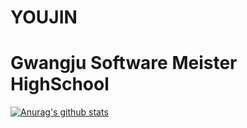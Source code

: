 
# YOUJIN

# Gwangju Software Meister HighSchool

[![Anurag's github stats](https://github-readme-stats.vercel.app/api?username=Y00ujin)](https://github.com/anuraghazra/github-readme-stats)
